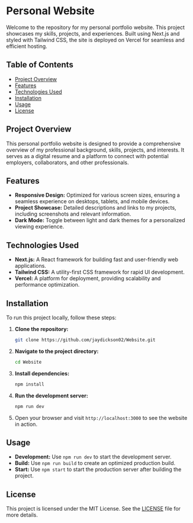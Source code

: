 # Personal Website

Welcome to the repository for my personal portfolio website. This project showcases my skills, projects, and experiences. Built using Next.js and styled with Tailwind CSS, the site is deployed on Vercel for seamless and efficient hosting.

## Table of Contents

- [Project Overview](#project-overview)
- [Features](#features)
- [Technologies Used](#technologies-used)
- [Installation](#installation)
- [Usage](#usage)
- [License](#license)

## Project Overview

This personal portfolio website is designed to provide a comprehensive overview of my professional background, skills, projects, and interests. It serves as a digital resume and a platform to connect with potential employers, collaborators, and other professionals.

## Features

- **Responsive Design:** Optimized for various screen sizes, ensuring a seamless experience on desktops, tablets, and mobile devices.
- **Project Showcase:** Detailed descriptions and links to my projects, including screenshots and relevant information.
- **Dark Mode:** Toggle between light and dark themes for a personalized viewing experience.

## Technologies Used

- **Next.js:** A React framework for building fast and user-friendly web applications.
- **Tailwind CSS:** A utility-first CSS framework for rapid UI development.
- **Vercel:** A platform for deployment, providing scalability and performance optimization.

## Installation

To run this project locally, follow these steps:

1. **Clone the repository:**
   ```bash
   git clone https://github.com/jaydickson02/Website.git
   ```

2. **Navigate to the project directory:**
   ```bash
   cd Website
   ```

3. **Install dependencies:**
   ```bash
   npm install
   ```

4. **Run the development server:**
   ```bash
   npm run dev
   ```

5. Open your browser and visit `http://localhost:3000` to see the website in action.

## Usage

- **Development:** Use `npm run dev` to start the development server.
- **Build:** Use `npm run build` to create an optimized production build.
- **Start:** Use `npm start` to start the production server after building the project.

## License

This project is licensed under the MIT License. See the [LICENSE](LICENSE) file for more details.
